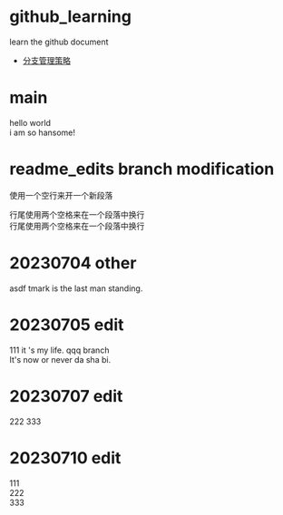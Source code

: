 # github_learning
learn the github document

- [分支管理策略](branch_policy.md)

# main
hello world  
i am so hansome!  

# readme_edits branch modification
使用一个空行来开一个新段落

行尾使用两个空格来在一个段落中换行  
行尾使用两个空格来在一个段落中换行  

# 20230704 other
asdf
tmark is the last man standing.

# 20230705 edit
111
it 's my life. qqq branch  
It's now or never
da sha bi.

# 20230707 edit
222
333

# 20230710 edit
111  
222  
333

